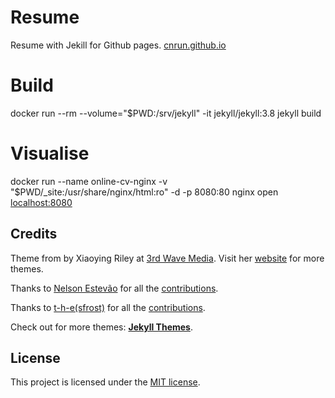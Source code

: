 
# Resume
Resume with Jekill for Github pages.
<a href="https://cnrun.github.io/">cnrun.github.io</a>

# Build
docker run --rm --volume="$PWD:/srv/jekyll" -it jekyll/jekyll:3.8 jekyll build

# Visualise
docker run --name online-cv-nginx -v "$PWD/_site:/usr/share/nginx/html:ro" -d -p 8080:80 nginx
open <a href="http://localhost:8080">localhost:8080</a>

## Credits
Theme from by Xiaoying Riley at [3rd Wave Media](http://themes.3rdwavemedia.com/). Visit her [website](http://themes.3rdwavemedia.com/) for more themes.

Thanks to [Nelson Estevão](https://github.com/nelsonmestevao) for all the [contributions](https://github.com/sharu725/online-cv/commits?author=nelsonmestevao).

Thanks to [t-h-e(sfrost)](https://github.com/t-h-e) for all the [contributions](https://github.com/sharu725/online-cv/commits?author=t-h-e).

Check out for more themes: [**Jekyll Themes**](http://jekyll-themes.com).

## License

This project is licensed under the [MIT license](LICENSE.txt).
